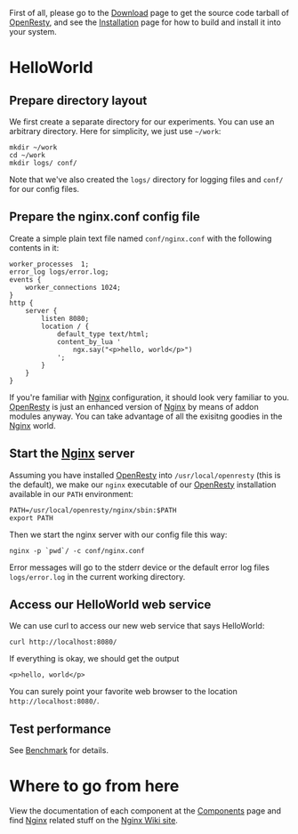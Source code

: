 <!---
    @title         Getting Started
    @creator       Yichun Zhang
    @created       2011-06-20 11:39 GMT
    @modifier      Yichun Zhang
    @modifier_link yichun-zhang
    @modified      2011-11-03 06:51 GMT
    @changes       29
--->

First of all, please go to the [Download](download.html) page to get the source
code tarball of [OpenResty](openresty.html), and see the [Installation](installation.html) page
for how to build and install it into your system.


# HelloWorld

## Prepare directory layout
We first create a separate directory for our experiments. You can use an arbitrary
directory. Here for simplicity, we just use `~/work`:

```
mkdir ~/work
cd ~/work
mkdir logs/ conf/
```

Note that we've also created the `logs/` directory for logging files and `conf/` for
our config files.

## Prepare the nginx.conf config file
Create a simple plain text file named `conf/nginx.conf` with the following contents
in it:

```
worker_processes  1;
error_log logs/error.log;
events {
    worker_connections 1024;
}
http {
    server {
        listen 8080;
        location / {
            default_type text/html;
            content_by_lua '
                ngx.say("<p>hello, world</p>")
            ';
        }
    }
}
```

If you're familiar with [Nginx](nginx.html) configuration, it should look very
familiar to you. [OpenResty](openresty.html) is just an enhanced version of
[Nginx](nginx.html) by means of addon modules anyway. You can take advantage
of all the exisitng goodies in the [Nginx](nginx.html) world.

## Start the [Nginx](nginx.html) server
Assuming you have installed [OpenResty](openresty.html) into `/usr/local/openresty` (this
is the default), we make our `nginx` executable of our [OpenResty](openresty.html) installation
available in our `PATH` environment:

```
PATH=/usr/local/openresty/nginx/sbin:$PATH
export PATH
```

Then we start the nginx server with our config file this way:

```
nginx -p `pwd`/ -c conf/nginx.conf
```

Error messages will go to the stderr device or the default error log files `logs/error.log` in
the current working directory.

## Access our HelloWorld web service
We can use curl to access our new web service that says HelloWorld:

```
curl http://localhost:8080/
```

If everything is okay, we should get the output

```
<p>hello, world</p>
```

You can surely point your favorite web browser to the location `http://localhost:8080/`.

## Test performance
See [Benchmark](benchmark.html) for details.


# Where to go from here

View the documentation of each component at the [Components](components.html) page
and find [Nginx](nginx.html) related stuff on the [Nginx Wiki site](http://wiki.nginx.org/).
